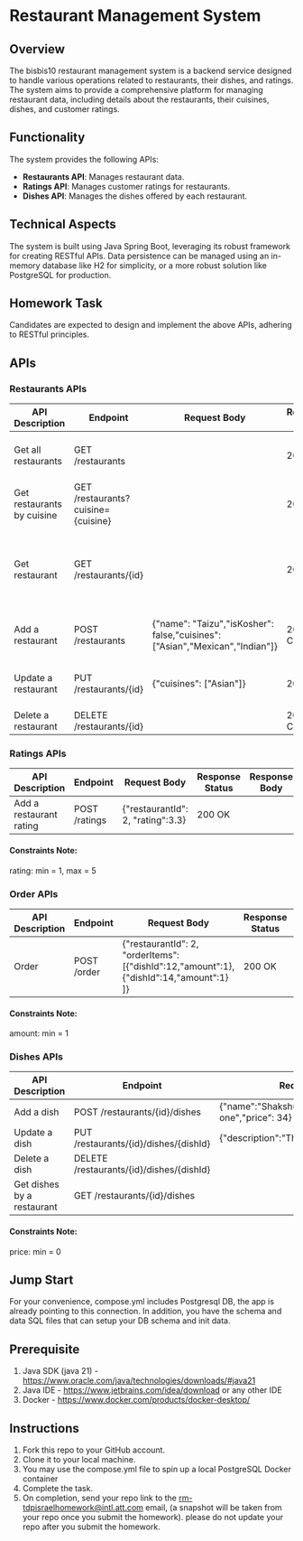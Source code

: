 # Restaurant Management System

## Overview
The bisbis10 restaurant management system is a backend service designed to handle various operations related to restaurants, their dishes, and ratings. The system aims to provide a comprehensive platform for managing restaurant data, including details about the restaurants, their cuisines, dishes, and customer ratings.

## Functionality
The system provides the following APIs:

- **Restaurants API**: Manages restaurant data.
- **Ratings API**: Manages customer ratings for restaurants.
- **Dishes API**: Manages the dishes offered by each restaurant.

## Technical Aspects
The system is built using Java Spring Boot, leveraging its robust framework for creating RESTful APIs. Data persistence can be managed using an in-memory database like H2 for simplicity, or a more robust solution like PostgreSQL for production.

## Homework Task
Candidates are expected to design and implement the above APIs, adhering to RESTful principles.

## APIs

### Restaurants APIs

| API Description               | Endpoint                              | Request Body                                                                  | Response Status | Response Body |
|-------------------------------|---------------------------------------|-------------------------------------------------------------------------------|-----------------|--------------------------------------------------------------------------------------------------------|
| Get all restaurants           | GET /restaurants                      |                                                                               | 200 OK          | [{"id": "1","name": "Taizu","averageRating" : 4.83,"isKosher" : false,"cuisines": ["Asian","Mexican","Indian"]}] |
| Get restaurants by cuisine    | GET /restaurants?cuisine={cuisine}    |                                                                               | 200 OK          | [{"id": "1","name": "Taizu","averageRating" : 4.83,"isKosher" : false,"cuisines": ["Asian","Mexican","Indian"]}] |
| Get restaurant                | GET /restaurants/{id}                 |                                                                               | 200 OK          | {"id": "1","name": "Taizu","averageRating" : 4.83,"isKosher" : false,"cuisines": ["Asian","Mexican","Indian"],"dishes": [{"id": "1","name": "Noodles","description": "Amazing one","price": 59}]} |
| Add a restaurant              | POST /restaurants                     | {"name": "Taizu","isKosher": false,"cuisines": ["Asian","Mexican","Indian"]}  | 201 CREATED     | {"id": "1","name": "Taizu","averageRating" : 0.00,"isKosher" : false,"cuisines": ["Asian","Mexican","Indian"]} |
| Update a restaurant           | PUT /restaurants/{id}                 | {"cuisines": ["Asian"]}                                                       | 200 OK          | {"id": "1","name": "Taizu","averageRating" : 4.83,"isKosher" : false,"cuisines": ["Asian"]} |
| Delete a restaurant           | DELETE /restaurants/{id}              |                                                                               | 204 No Content  | |

### Ratings APIs

| API Description           | Endpoint               | Request Body                          | Response Status | Response Body |
|---------------------------|------------------------|---------------------------------------|-----------------|---------------|
| Add a restaurant rating   | POST /ratings          | {"restaurantId": 2, "rating":3.3}     | 200 OK          |               |

#### Constraints Note:
rating: min = 1, max = 5

### Order APIs

| API Description           | Endpoint               | Request Body                          | Response Status | Response Body |
|---------------------------|------------------------|---------------------------------------|-----------------|---------------|
| Order    | POST /order          | {"restaurantId": 2, "orderItems":[{"dishId":12,"amount":1},{"dishId":14,"amount":1} ]}  | 200 OK          |  {orderId:"ef401fc8-d545-424b-928d-4789cd47bb6e"}             |

#### Constraints Note:
amount: min = 1 

### Dishes APIs

| API Description           | Endpoint                | Request Body                             | Response Status | Response Body                                                     |
|---------------------------|-------------------------|------------------------------------------|-----------------|------------------------------------------------------------------|
| Add a dish                | POST /restaurants/{id}/dishes | {"name":"Shakshuka","description":"Great one","price": 34} | 201 CREATED     | {"id":"2","name":"Shakshuka","description":"Great one","price": 34} |
| Update a dish             | PUT /restaurants/{id}/dishes/{dishId} | {"description":"The Best!","price": 35} | 200 OK          | {"id":"2","name":"Shakshuka","description":"The Best!","price": 35} |
| Delete a dish             | DELETE /restaurants/{id}/dishes/{dishId} |                                        | 204 No Content  |                                                                  |
| Get dishes by a restaurant| GET /restaurants/{id}/dishes  |                                         | 200 OK          | [{"id":"1","name":"Humus","description":"Good one","price": 48}] |

#### Constraints Note:
price: min = 0

## Jump Start
For your convenience, compose.yml includes Postgresql DB, the app is already pointing to this connection. In addition, you have the schema and data SQL files that can setup your DB schema and init data.

## Prerequisite
1. Java SDK (java 21) - https://www.oracle.com/java/technologies/downloads/#java21
2. Java IDE - https://www.jetbrains.com/idea/download or any other IDE
3. Docker - https://www.docker.com/products/docker-desktop/

## Instructions
1. Fork this repo to your GitHub account.
2. Clone it to your local machine.
3. You may use the compose.yml file to spin up a local PostgreSQL Docker container
4. Complete the task.
5. On completion, send your repo link to the rm-tdpisraelhomework@intl.att.com email, (a snapshot will be taken from your repo once you submit the homework). please do not update your repo after you submit the homework.
